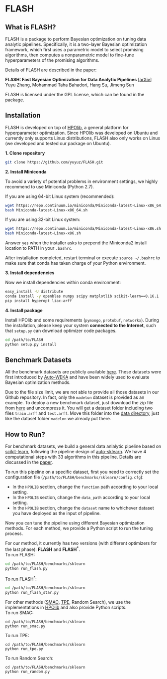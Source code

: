 # FLASH

## What is FLASH?

FLASH is a package to perform Bayesian optimization on tuning data analytic pipelines. Specifically, it is a two-layer Bayesian optimization framework, which first uses a parametric model to select promising algorithms, then computes a nonparametric model to fine-tune hyperparameters of the promising algorithms.

Details of FLASH are described in the paper:

**FLASH: Fast Bayesian Optimization for Data Analytic Pipelines** [[arXiv](http://arxiv.org/abs/1602.06468)]  
Yuyu Zhang, Mohammad Taha Bahadori, Hang Su, Jimeng Sun

FLASH is licensed under the GPL license, which can be found in the package.

## Installation

FLASH is developed on top of [HPOlib](http://www.automl.org/hpolib.html), a general platform for hyperparameter optimization. Since HPOlib was developed on Ubuntu and currently only supports Linux distributions, FLASH also only works on Linux (we developed and tested our package on Ubuntu).

**1. Clone repository**
```bash
git clone https://github.com/yuyuz/FLASH.git
```

**2. Install Miniconda**

To avoid a variety of potential problems in environment settings, we highly recommend to use Miniconda (Python 2.7).

If you are using 64-bit Linux system (recommended):
```bash
wget https://repo.continuum.io/miniconda/Miniconda-latest-Linux-x86_64.sh
bash Miniconda-latest-Linux-x86_64.sh
```

If you are using 32-bit Linux system:
```bash
wget https://repo.continuum.io/miniconda/Miniconda-latest-Linux-x86.sh
bash Miniconda-latest-Linux-x86.sh
```

Answer ``yes`` when the installer asks to prepend the Miniconda2 install location to PATH in your ``.bashrc``. 

After installation completed, restart terminal or execute ``source ~/.bashrc`` to make sure that conda has taken charge of your Python environment.

**3. Install dependencies**

Now we install dependencies within conda environment:
```bash
easy_install -U distribute
conda install -y openblas numpy scipy matplotlib scikit-learn==0.16.1
pip install hyperopt liac-arff
```

**4. Install package**

Install HPOlib and some requirements (``pymongo``, ``protobuf``, ``networkx``). During the installation, please keep your system **connected to the Internet**, such that ``setup.py`` can download optimizer code packages.
```bash
cd /path/to/FLASH
python setup.py install
```

## Benchmark Datasets

All the benchmark datasets are publicly available [here](http://www.cs.ubc.ca/labs/beta/Projects/autoweka/datasets). These datasets were first introduced by [Auto-WEKA](http://www.cs.ubc.ca/labs/beta/Projects/autoweka) and have been widely used to evaluate Bayesian optimization methods.

Due to the file size limit, we are not able to provide all those datasets in our Github repository. In fact, only the ``madelon`` dataset is provided as an example. To deploy a new benchmark dataset, just download the zip file from [here](http://www.cs.ubc.ca/labs/beta/Projects/autoweka/datasets) and uncompress it. You will get a dataset folder including two files ``train.arff`` and ``test.arff``. Move this folder into the [data directory](https://github.com/yuyuz/FLASH/tree/master/data), just like the dataset folder ``madelon`` we already put there.

## How to Run?

For benchmark datasets, we build a general data anlalytic pipeline based on [scikit-learn](http://scikit-learn.org), following the pipeline design of [auto-sklearn](https://github.com/automl/auto-sklearn). We have 4 computational steps with 33 algorithms in this pipeline. Details are discussed in the [paper](http://arxiv.org/abs/1602.06468).

To run this pipeline on a specific dataset, first you need to correctly set the configuration file (``/path/to/FLASH/benchmarks/sklearn/config.cfg``):

* In the ``HPOLIB`` section, change the ``function`` path according to your local setting.
* In the ``HPOLIB`` section, change the ``data_path`` according to your local setting.
* In the ``HPOLIB`` section, change the ``dataset`` name to whichever dataset you have deployed as the input of pipeline.

Now you can tune the pipeline using different Bayesian optimization methods. For each method, we provide a Python script to run the tuning process.

For our method, it currently has two versions (with different optimizers for the last phase): **FLASH** and **FLASH<sup>*</sup>**.  
To run FLASH:
```bash
cd /path/to/FLASH/benchmarks/sklearn
python run_flash.py
```

To run FLASH<sup>*</sup>:
```bash
cd /path/to/FLASH/benchmarks/sklearn
python run_flash_star.py
```

For other methods ([SMAC](http://www.cs.ubc.ca/labs/beta/Projects/SMAC), [TPE](http://jaberg.github.io/hyperopt), Random Search), we use the implementations in [HPOlib](http://www.automl.org/hpolib.html) and also provide Python scripts.  
To run SMAC:
```
cd /path/to/FLASH/benchmarks/sklearn
python run_smac.py
```

To run TPE:
```
cd /path/to/FLASH/benchmarks/sklearn
python run_tpe.py
```

To run Random Search:
```
cd /path/to/FLASH/benchmarks/sklearn
python run_random.py
```
